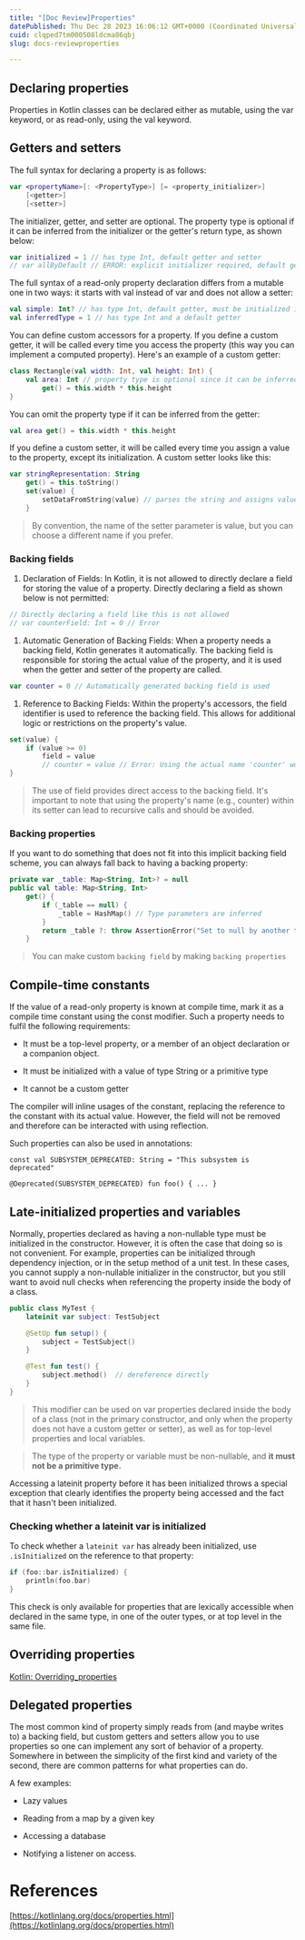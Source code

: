 ```yaml
---
title: "[Doc Review]Properties"
datePublished: Thu Dec 28 2023 16:06:12 GMT+0000 (Coordinated Universal Time)
cuid: clqped7tm000508ldcma86qbj
slug: docs-reviewproperties

---
```


## Declaring properties

Properties in Kotlin classes can be declared either as mutable, using the var keyword, or as read-only, using the val keyword.

## Getters and setters

The full syntax for declaring a property is as follows:

```kotlin
var <propertyName>[: <PropertyType>] [= <property_initializer>]
    [<getter>]
    [<setter>]
```

The initializer, getter, and setter are optional. The property type is optional if it can be inferred from the initializer or the getter's return type, as shown below:

```kotlin
var initialized = 1 // has type Int, default getter and setter
// var allByDefault // ERROR: explicit initializer required, default getter and setter implied
```

The full syntax of a read-only property declaration differs from a mutable one in two ways: it starts with val instead of var and does not allow a setter:

```kotlin
val simple: Int? // has type Int, default getter, must be initialized in constructor
val inferredType = 1 // has type Int and a default getter
```

You can define custom accessors for a property. If you define a custom getter, it will be called every time you access the property (this way you can implement a computed property). Here's an example of a custom getter:

```kotlin
class Rectangle(val width: Int, val height: Int) {
    val area: Int // property type is optional since it can be inferred from the getter's return type
        get() = this.width * this.height
}
```

You can omit the property type if it can be inferred from the getter:

```kotlin
val area get() = this.width * this.height
```

If you define a custom setter, it will be called every time you assign a value to the property, except its initialization. A custom setter looks like this:

```kotlin
var stringRepresentation: String
    get() = this.toString()
    set(value) {
        setDataFromString(value) // parses the string and assigns values to other properties
    }
```

> By convention, the name of the setter parameter is value, but you can choose a different name if you prefer.

### Backing fields

1. Declaration of Fields: In Kotlin, it is not allowed to directly declare a field for storing the value of a property. Directly declaring a field as shown below is not permitted:
    

```kotlin
// Directly declaring a field like this is not allowed
// var counterField: Int = 0 // Error
```

1. Automatic Generation of Backing Fields: When a property needs a backing field, Kotlin generates it automatically. The backing field is responsible for storing the actual value of the property, and it is used when the getter and setter of the property are called.
    

```kotlin
var counter = 0 // Automatically generated backing field is used
```

1. Reference to Backing Fields: Within the property's accessors, the field identifier is used to reference the backing field. This allows for additional logic or restrictions on the property's value.
    

```kotlin
set(value) {
    if (value >= 0)
        field = value
        // counter = value // Error: Using the actual name 'counter' would make the setter recursive
}
```

> The use of field provides direct access to the backing field. It's important to note that using the property's name (e.g., counter) within its setter can lead to recursive calls and should be avoided.

### Backing properties

If you want to do something that does not fit into this implicit backing field scheme, you can always fall back to having a backing property:

```kotlin
private var _table: Map<String, Int>? = null
public val table: Map<String, Int>
    get() {
        if (_table == null) {
            _table = HashMap() // Type parameters are inferred
        }
        return _table ?: throw AssertionError("Set to null by another thread")
    }
```

> You can make custom `backing field` by making `backing properties`

## Compile-time constants

If the value of a read-only property is known at compile time, mark it as a compile time constant using the const modifier. Such a property needs to fulfil the following requirements:

* It must be a top-level property, or a member of an object declaration or a companion object.
    
* It must be initialized with a value of type String or a primitive type
    
* It cannot be a custom getter
    

The compiler will inline usages of the constant, replacing the reference to the constant with its actual value. However, the field will not be removed and therefore can be interacted with using reflection.

Such properties can also be used in annotations:

```plaintext
const val SUBSYSTEM_DEPRECATED: String = "This subsystem is deprecated"

@Deprecated(SUBSYSTEM_DEPRECATED) fun foo() { ... }
```

## Late-initialized properties and variables

Normally, properties declared as having a non-nullable type must be initialized in the constructor. However, it is often the case that doing so is not convenient. For example, properties can be initialized through dependency injection, or in the setup method of a unit test. In these cases, you cannot supply a non-nullable initializer in the constructor, but you still want to avoid null checks when referencing the property inside the body of a class.

```kotlin
public class MyTest {
    lateinit var subject: TestSubject

    @SetUp fun setup() {
        subject = TestSubject()
    }

    @Test fun test() {
        subject.method()  // dereference directly
    }
}
```

> This modifier can be used on var properties declared inside the body of a class (not in the primary constructor, and only when the property does not have a custom getter or setter), as well as for top-level properties and local variables.

> The type of the property or variable must be non-nullable, and **it must not be a primitive type.**

Accessing a lateinit property before it has been initialized throws a special exception that clearly identifies the property being accessed and the fact that it hasn't been initialized.

### Checking whether a lateinit var is initialized

To check whether a `lateinit var` has already been initialized, use `.isInitialized` on the reference to that property:

```kotlin
if (foo::bar.isInitialized) {
    println(foo.bar)
}
```

This check is only available for properties that are lexically accessible when declared in the same type, in one of the outer types, or at top level in the same file.

## Overriding properties

[Kotlin: Overriding\_properties](https://kotlinlang.org/docs/inheritance.html#overriding-properties)

## Delegated properties

The most common kind of property simply reads from (and maybe writes to) a backing field, but custom getters and setters allow you to use properties so one can implement any sort of behavior of a property. Somewhere in between the simplicity of the first kind and variety of the second, there are common patterns for what properties can do.

A few examples:

* Lazy values
    
* Reading from a map by a given key
    
* Accessing a database
    
* Notifying a listener on access.
    

# References

[https://kotlinlang.org/docs/properties.html](https://kotlinlang.org/docs/properties.html)